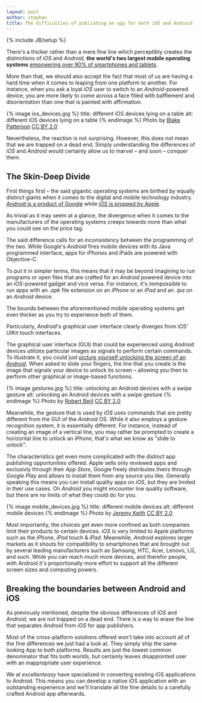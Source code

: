 ```yaml
---
layout: post
author: stephan
title: The difficulties of publishing an app for both iOS and Android
---
```

{% include JB/setup %}

There's a thicker rather than a mere fine line which perceptibly creates the distinctions of *iOS* and *Android*, **the world's two largest mobile operating systems** [empowering over 90% of smartphones and tablets](http://en.wikipedia.org/wiki/Usage_share_of_operating_systems#Mobile_devices).

More than that, we should also accept the fact that most of us are having a hard time when it comes to leaping from one platform to another. For instance, when you ask a loyal *iOS* user to switch to an *Android*-powered device, you are more likely to come across a face filled with bafflement and disorientation than one that is painted with affirmation.

{% image ios_devices.jpg %}
  title: different iOS devices lying on a table
  alt: different iOS devices lying on a table
{% endimage %}
Photo by [Blake Patterson](http://www.flickr.com/photos/35448539@N00/4773693893) [CC BY 2.0](http://creativecommons.org/licenses/by/2.0/)

Nevertheless, the reaction is not surprising. However, this does not mean that we are trapped on a dead end. Simply understanding the differences of *iOS* and *Android* would certainly allow us to marvel – and soon – conquer them. <!-- more --><span id="more"></span>

## The Skin-Deep Divide

First things first – the said gigantic operating systems are birthed by equally distinct giants when it comes to the digital and mobile technology industry. [*Android* is a product of Google](http://www.android.com/) while [*iOS* is propped by Apple](http://www.apple.com/iphone/ios/).

As trivial as it may seem at a glance, the divergence when it comes to the manufacturers of the operating systems creeps towards more than what you could see on the price tag.

The said difference calls for an inconsistency between the programming of the two. While Google's *Android* fires mobile devices with its Java programmed interface, apps for *iPhones* and iPads are powered with Objective-C.

To put it in simpler terms, this means that it may be beyond imagining to run programs or open files that are crafted for an *Android* powered device into an *iOS*-powered gadget and vice versa. For instance, it's immpossible to run apps with an *.apk* file extension on an *iPhone* or an *iPad* and an *.ipa* on an *Android* device.

The bounds between the aforementioned mobile operating systems get even thicker as you try to experience both of them.

Particularly, *Android*'s graphical user interface clearly diverges from *iOS*' UIKit touch interfaces.

The graphical user interface (GUI) that could be experienced using *Android* devices utilizes particular images as signals to perform certain commands. To illustrate it, you could just [picture yourself unlocking the screen of an *Android*](http://www.android.com/about/ice-cream-sandwich/#face-unlock). When asked to slide your fingers, the line that you create is the image that signals your device to unlock its screen – allowing you then to perform other graphical or image-based functions.

{% image gestures.jpg %}
  title: unlocking an Android devices with a swipe gesture
  alt: unlocking an Android devices with a swipe gesture
{% endimage %}
Photo by [Robert Bejil](http://www.flickr.com/photos/28618109@N05/6783731870/) [CC BY 2.0](http://creativecommons.org/licenses/by/2.0/)

Meanwhile, the gesture that is used by *iOS* uses commands that are pretty different from the GUI of the *Android* OS. While it also employs a gesture recognition system, it is essentially different. For instance, instead of creating an image of a vertical line, you may rather be prompted to create a horizontal line to unlock an *iPhone*, that's what we know as "slide to unlock".

The characteristics get even more complicated with the distinct app publishing opportunities offered. Apple sells only reviewed apps and exclusivly through their *App Store*, Google freely distributes theirs through *Google Play* and allows to install them from any source you like. Generally speaking this means you can install quality apps on *iOS*, but they are limited in their use cases. On *Android* you might encounter low quality software, but there are no limits of what they could do for you.


{% image mobile_devices.jpg %}
  title: different mobile devices
  alt: different mobile devices
{% endimage %}
Photo by [Jeremy Keith](http://www.flickr.com/photos/74105777@N00/7753864240/) [CC BY 2.0](http://creativecommons.org/licenses/by/2.0/)

Most importantly, the choices get even more confined as both companies limit their products to certain devices. *iOS* is very limited to Apple platforms such as the *iPhone*, *iPod* touch & *iPad*. Meanwhile, *Android* explores larger markets as it shouts for compatibility to smartphones that are brought out by several leading manufacturers such as Samsung, HTC, Acer, Lenovo, LG, and such. While you can reach much more devices, and therefor people, with Android it's proportionally more effort to support all the different screen sizes and computing powers.

## Breaking the boundaries between Android and iOS

As previously mentioned, despite the obvious differences of *iOS* and *Android*, we are not trapped on a dead end. There is a way to erase the line that separates *Android* from *iOS* for app publishers.

Most of the cross-platform solutions offered won't take into account all of the fine differences we just had a look at. They simply ship the same looking App to both platforms. Results are just the lowest common denominator that fits both worlds, but certainly leaves disappointed user with an inappropriate user experience.

We at *excellenteasy* have specialized in converting existing iOS applications to Android. This means you can develop a native iOS application with an outstanding experience and we'll translate all the fine details to a carefully crafted Android app afterwards.
